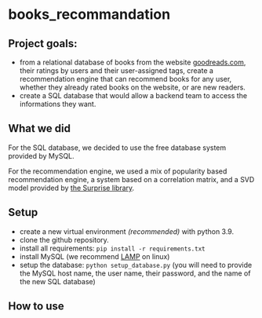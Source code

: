 # books_recommandation

## Project goals:

- from a relational database of books from the website [goodreads.com](https://www.goodreads.com/), their ratings by users and their user-assigned tags, create a recommendation engine that can recommend books for any user, whether they already rated books on the website, or are new readers.
- create a SQL database that would allow a backend team to access the informations they want.

## What we did

For the SQL database, we decided to use the free database system provided by MySQL.

For the recommendation engine, we used a mix of popularity based recommendation engine, a system based on a correlation matrix, and a SVD model provided by [the Surprise library](http://surpriselib.com/).

## Setup

- create a new virtual environment *(recommended)* with python 3.9.
- clone the github repository.
- install all requirements: `pip install -r requirements.txt`
- install MySQL (we recommend [LAMP](https://bitnami.com/stack/lamp) on linux)
- setup the database: `python setup_database.py` (you will need to provide the MySQL host name, the user name, their password, and the name of the new SQL database)

## How to use